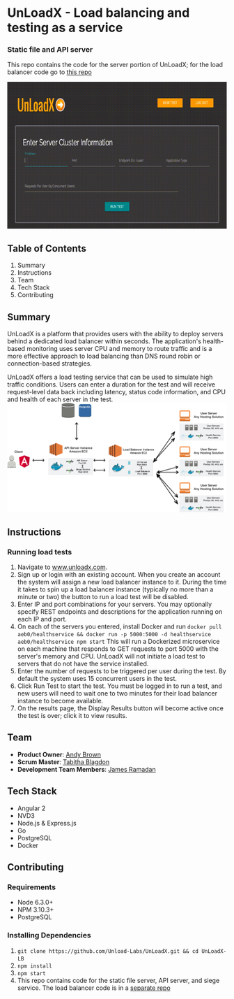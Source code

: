 # UnLoadX - Load balancing and testing as a service
### Static file and API server
This repo contains the code for the server portion of UnLoadX; for the load balancer code go to [this repo](https://github.com/Unload-Labs/UnLoadX-LB)

![alt text](./img/thesis.gif "UnLoadX")  <br/>
## Table of Contents
1. Summary
2. Instructions
3. Team
4. Tech Stack
5. Contributing

## Summary
UnLoadX is a platform that provides users with the ability to deploy servers behind a dedicated load balancer within seconds. The application's health-based monitoring uses server CPU and memory to route traffic and is a more effective approach to load balancing than DNS round robin or connection-based strategies. <br/>

UnLoadX offers a load testing service that can be used to simulate high traffic conditions. Users can enter a duration for the test and will receive request-level data back including latency, status code information, and CPU and health of each server in the test.  <br/>
![alt text](./img/architecture.png "Architecture")  <br/>

## Instructions
### Running load tests
1. Navigate to www.unloadx.com.
2. Sign up or login with an existing account. When you create an account the system will assign a new load balancer instance to it.  During the time it takes to spin up a load balancer instance (typically no more than a minute or two) the button to run a load test will be disabled.
3. Enter IP and port combinations for your servers. You may optionally specify REST endpoints and descriptions for the application running on each IP and port.
4. On each of the servers you entered, install Docker and run `docker pull aeb0/healthservice && docker run -p 5000:5000 -d healthservice aeb0/healthservice npm start` This will run a Dockerized microservice on each machine that responds to GET requests to port 5000 with the server's memory and CPU.  UnLoadX will not initiate a load test to servers that do not have the service installed.
5. Enter the number of requests to be triggered per user during the test. By default the system uses 15 concurrent users in the test.
6. Click Run Test to start the test. You must be logged in to run a test, and new users will need to wait one to two minutes for their load balancer instance to become available.
7. On the results page, the Display Results button will become active once the test is over; click it to view results.<br/>

## Team

  - __Product Owner__: [Andy Brown](https://github.com/aebrow4)
  - __Scrum Master__: [Tabitha Blagdon](https://github.com/tabithablagdon)
  - __Development Team Members__: [James Ramadan](https://github.com/jamesramadan)

## Tech Stack
* Angular 2
* NVD3
* Node.js & Express.js
* Go
* PostgreSQL
* Docker

## Contributing

### Requirements
- Node 6.3.0+
- NPM 3.10.3+
- PostgreSQL

### Installing Dependencies
1. `git clone https://github.com/Unload-Labs/UnLoadX.git && cd UnLoadX-LB`
2. `npm install`
3. `npm start`
4. This repo contains code for the static file server, API server, and siege service. The load balancer code is in a [separate repo](https://github.com/Unload-Labs/UnLoadX-LB)
